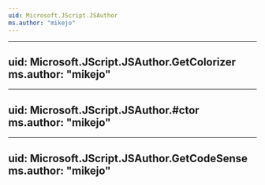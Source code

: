 ```yaml
---
uid: Microsoft.JScript.JSAuthor
ms.author: "mikejo"
---
```


---
uid: Microsoft.JScript.JSAuthor.GetColorizer
ms.author: "mikejo"
---

---
uid: Microsoft.JScript.JSAuthor.#ctor
ms.author: "mikejo"
---

---
uid: Microsoft.JScript.JSAuthor.GetCodeSense
ms.author: "mikejo"
---

